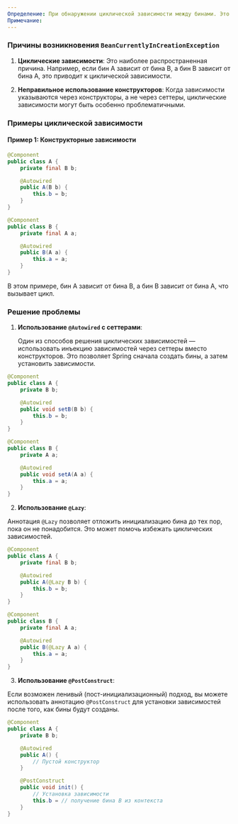 ```yaml
---
Определение: При обнаружении циклической зависимости между бинами. Это означает, что один бин пытается создать другой бин, который, в свою очередь, пытается создать первый бин, создавая тем самым бесконечный цикл.
Примечание:
---
```

### Причины возникновения `BeanCurrentlyInCreationException`

1. **Циклические зависимости**: Это наиболее распространенная причина. Например, если бин A зависит от бина B, а бин B зависит от бина A, это приводит к циклической зависимости.
    
2. **Неправильное использование конструкторов**: Когда зависимости указываются через конструкторы, а не через сеттеры, циклические зависимости могут быть особенно проблематичными.

### Примеры циклической зависимости

#### Пример 1: Конструкторные зависимости

```java
@Component
public class A {
    private final B b;

    @Autowired
    public A(B b) {
        this.b = b;
    }
}

@Component
public class B {
    private final A a;

    @Autowired
    public B(A a) {
        this.a = a;
    }
}
```


В этом примере, бин A зависит от бина B, а бин B зависит от бина A, что вызывает цикл.

### Решение проблемы

1. **Использование `@Autowired` с сеттерами**:
    
    Один из способов решения циклических зависимостей — использовать инъекцию зависимостей через сеттеры вместо конструкторов. Это позволяет Spring сначала создать бины, а затем установить зависимости.

```java
@Component
public class A {
    private B b;

    @Autowired
    public void setB(B b) {
        this.b = b;
    }
}

@Component
public class B {
    private A a;

    @Autowired
    public void setA(A a) {
        this.a = a;
    }
}
```

2. **Использование `@Lazy`**:

Аннотация `@Lazy` позволяет отложить инициализацию бина до тех пор, пока он не понадобится. Это может помочь избежать циклических зависимостей.

```java
@Component
public class A {
    private final B b;

    @Autowired
    public A(@Lazy B b) {
        this.b = b;
    }
}

@Component
public class B {
    private final A a;

    @Autowired
    public B(@Lazy A a) {
        this.a = a;
    }
}
```


3. **Использование `@PostConstruct`**:

Если возможен ленивый (пост-инициализационный) подход, вы можете использовать аннотацию `@PostConstruct` для установки зависимостей после того, как бины будут созданы.

```java
@Component
public class A {
    private B b;

    @Autowired
    public A() {
        // Пустой конструктор
    }

    @PostConstruct
    public void init() {
        // Установка зависимости
        this.b = // получение бина B из контекста
    }
}
```





